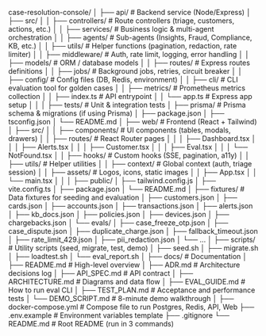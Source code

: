 case-resolution-console/
│
├── api/                             # Backend service (Node/Express)
│   ├── src/
│   │   ├── controllers/             # Route controllers (triage, customers, actions, etc.)
│   │   ├── services/                # Business logic & multi-agent orchestration
│   │   ├── agents/                  # Sub-agents (Insights, Fraud, Compliance, KB, etc.)
│   │   ├── utils/                   # Helper functions (pagination, redaction, rate limiter)
│   │   ├── middleware/              # Auth, rate limit, logging, error handling
│   │   ├── models/                  # ORM / database models
│   │   ├── routes/                  # Express routes definitions
│   │   ├── jobs/                    # Background jobs, retries, circuit breaker
│   │   ├── config/                  # Config files (DB, Redis, environment)
│   │   ├── cli/                     # CLI evaluation tool for golden cases
│   │   ├── metrics/                 # Prometheus metrics collection
│   │   ├── index.ts                 # API entrypoint
│   │   └── app.ts                   # Express app setup
│   │
│   ├── tests/                       # Unit & integration tests
│   ├── prisma/                      # Prisma schema & migrations (if using Prisma)
│   ├── package.json
│   ├── tsconfig.json
│   └── README.md
│
├── web/                             # Frontend (React + Tailwind)
│   ├── src/
│   │   ├── components/              # UI components (tables, modals, drawers)
│   │   ├── routes/                  # React Router pages
│   │   │   ├── Dashboard.tsx
│   │   │   ├── Alerts.tsx
│   │   │   ├── Customer.tsx
│   │   │   ├── Eval.tsx
│   │   │   └── NotFound.tsx
│   │   ├── hooks/                   # Custom hooks (SSE, pagination, a11y)
│   │   ├── utils/                   # Helper utilities
│   │   ├── context/                 # Global context (auth, triage session)
│   │   ├── assets/                  # Logos, icons, static images
│   │   ├── App.tsx
│   │   └── main.tsx
│   │
│   ├── public/
│   ├── tailwind.config.js
│   ├── vite.config.ts
│   ├── package.json
│   └── README.md
│
├── fixtures/                        # Data fixtures for seeding and evaluation
│   ├── customers.json
│   ├── cards.json
│   ├── accounts.json
│   ├── transactions.json
│   ├── alerts.json
│   ├── kb_docs.json
│   ├── policies.json
│   ├── devices.json
│   ├── chargebacks.json
│   └── evals/
│       ├── case_freeze_otp.json
│       ├── case_dispute.json
│       ├── duplicate_charge.json
│       ├── fallback_timeout.json
│       ├── rate_limit_429.json
│       ├── pii_redaction.json
│       └── ...
│
├── scripts/                         # Utility scripts (seed, migrate, test, demo)
│   ├── seed.sh
│   ├── migrate.sh
│   ├── loadtest.sh
│   └── eval_report.sh
│
├── docs/                            # Documentation
│   ├── README.md                    # High-level overview
│   ├── ADR.md                       # Architecture decisions log
│   ├── API_SPEC.md                  # API contract
│   ├── ARCHITECTURE.md              # Diagrams and data flow
│   ├── EVAL_GUIDE.md                # How to run eval CLI
│   ├── TEST_PLAN.md                 # Acceptance and performance tests
│   └── DEMO_SCRIPT.md               # 8-minute demo walkthrough
│
├── docker-compose.yml               # Compose file to run Postgres, Redis, API, Web
├── .env.example                     # Environment variables template
├── .gitignore
└── README.md                        # Root README (run in 3 commands)
